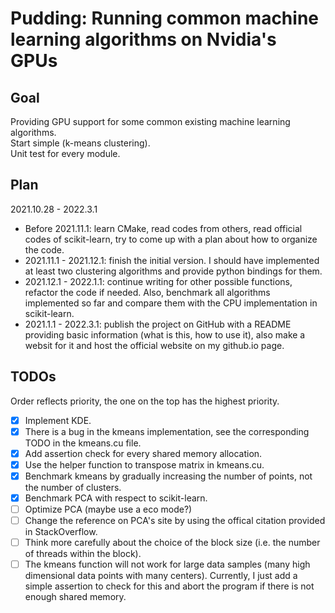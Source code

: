 # Pudding: Running common machine learning algorithms on Nvidia's GPUs

## Goal
Providing GPU support for some common existing machine learning algorithms.  
Start simple (k-means clustering).  
Unit test for every module.  

## Plan
2021.10.28 - 2022.3.1  
* Before 2021.11.1: learn CMake, read codes from others, read official codes of scikit-learn, try to come up with a plan about how to organize the code.
* 2021.11.1 - 2021.12.1: finish the initial version. I should have implemented at least two clustering algorithms and provide python bindings for them.
* 2021.12.1 - 2022.1.1: continue writing for other possible functions, refactor the code if needed. Also, benchmark all algorithms implemented so far and compare them with the CPU implementation in scikit-learn.
* 2021.1.1 - 2022.3.1: publish the project on GitHub with a README providing basic information (what is this, how to use it), also make a websit for it and host the official website on my github.io page.

## TODOs
Order reflects priority, the one on the top has the highest priority.
- [x] Implement KDE.
- [x] There is a bug in the kmeans implementation, see the corresponding TODO in the kmeans.cu file.
- [x] Add assertion check for every shared memory allocation.
- [x] Use the helper function to transpose matrix in kmeans.cu.
- [x] Benchmark kmeans by gradually increasing the number of points, not the number of clusters.
- [x] Benchmark PCA with respect to scikit-learn.
- [ ] Optimize PCA (maybe use a eco mode?)
- [ ] Change the reference on PCA's site by using the offical citation provided in StackOverflow.
- [ ] Think more carefully about the choice of the block size (i.e. the number of threads within the block).
- [ ] The kmeans function will not work for large data samples (many high dimensional data points with many centers). Currently, I just add a simple assertion to check for this and abort the program if there is not enough shared memory.
